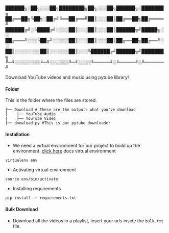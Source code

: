 ██████╗░██╗░░░██╗████████╗██╗░░░██╗██████╗░███████╗
██╔══██╗╚██╗░██╔╝╚══██╔══╝██║░░░██║██╔══██╗██╔════╝
██████╔╝░╚████╔╝░░░░██║░░░██║░░░██║██████╦╝█████╗░░
██╔═══╝░░░╚██╔╝░░░░░██║░░░██║░░░██║██╔══██╗██╔══╝░░
██║░░░░░░░░██║░░░░░░██║░░░╚██████╔╝██████╦╝███████╗
╚═╝░░░░░░░░╚═╝░░░░░░╚═╝░░░░╚═════╝░╚═════╝░╚══════╝


Download YouTube videos and music using pytube library!

#### Folder
This is the folder where the files are stored.
```
├── Download # These are the outputs what you've download
|    ├── YouTube Audio
|    ├── YouTube Video
├── donwload.py #This is our pytube downloader
```
#### Installation
- We need a virtual environment for our project to build up the environment. [click here](https://uoa-eresearch.github.io/eresearch-cookbook/recipe/2014/11/26/python-virtual-env/) docs virtual environment
```
virtualenv env
```
- Activating virtual environment
```
source env/bin/activate
``` 
- Installing requirements
```
pip install -r requirements.txt
```

#### Bulk Download
- Download all the videos in a playlist, insert your urls inside the ```bulk.txt``` file.
